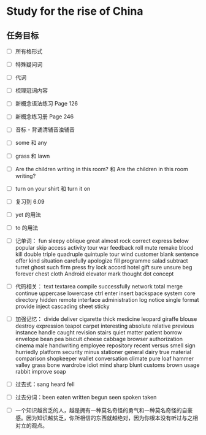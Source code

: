# Study for the rise of China

## 任务目标

- [ ] 所有格形式

- [ ] 特殊疑问词

- [ ] 代词

- [ ] 梳理冠词内容

- [ ] 新概念语法练习 Page 126

- [ ] 新概念练习册 Page 246

- [ ] 音标 - 背诵清辅音浊辅音

- [ ] some 和 any

- [ ] grass 和 lawn

- [ ] Are the children writing in this room? 和 Are the children in this room writing?

- [ ] turn on your shirt 和 turn it on

- [ ] 复习到 6.09

- [ ] yet 的用法

- [ ] to 的用法

- [ ] 记单词： fun sleepy oblique great almost rock correct express below popular skip access activity tour war feedback roll mute remake blood kill double triple quadruple quintuple tour wind customer blank sentence offer kind situation carefully apologize fill programme salad subtract turret ghost such firm press fry lock accord hotel gift sure unsure beg forever chest cloth Android elevator mark thought dot concept

- [ ] 代码相关： text textarea compile successfully network total merge continue uppercase lowercase ctrl enter insert backspace system core directory hidden remote interface administration log notice single format provide inject cascading sheet sticky

- [ ] 加强记忆： divide deliver cigarette thick medicine leopard giraffe blouse destroy expression teapot carpet interesting absolute relative previous instance handle caught revision stairs quiet matter patient borrow envelope bean pea biscuit cheese cabbage browser authorization cinema male handwriting employee repository recent versus smell sign hurriedly platform security minus stationer general dairy true material comparison shopkeeper wallet conversation climate pure loaf hammer valley grass bone wardrobe idiot mind sharp blunt customs brown usage rabbit improve soap

- [ ] 过去式：sang heard fell

- [ ] 过去分词：been eaten written begun seen spoken taken

- [ ] 一个知识越贫乏的人，越是拥有一种莫名奇怪的勇气和一种莫名奇怪的自豪感。因为知识越贫乏，你所相信的东西就越绝对，因为你根本没有听过与之相对立的观点。
